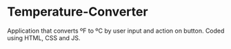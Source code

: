 # Temperature-Converter
Application that converts ºF to ºC  by user input and action on button. Coded using HTML, CSS and JS.
